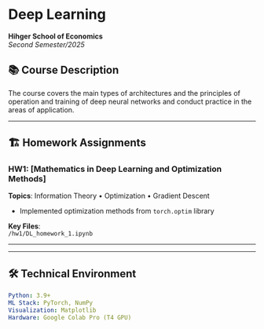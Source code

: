 # Deep Learning  
**Hihger School of Economics**  
*Second Semester/2025*  

## 📚 Course Description  
The course covers the main types of architectures and the principles of operation and training of deep neural networks and conduct practice in the areas of application.

---

## 🏗️ Homework Assignments  

### HW1: **[Mathematics in Deep Learning and Optimization Methods]**  
**Topics**: Information Theory • Optimization • Gradient Descent  
- Implemented optimization methods from `torch.optim` library 

**Key Files**:  
`/hw1/DL_homework_1.ipynb`

---
  

---

## 🛠️ Technical Environment  
```yaml
Python: 3.9+  
ML Stack: PyTorch, NumPy  
Visualization: Matplotlib
Hardware: Google Colab Pro (T4 GPU)
```